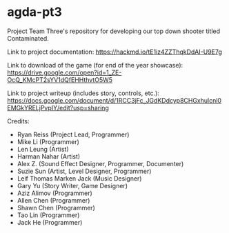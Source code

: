 # agda-pt3
Project Team Three's repository for developing our top down shooter titled Contaminated.

Link to project documentation:
https://hackmd.io/tE1iz4ZZThqkDdAI-U9E7g

Link to download of the game (for end of the year showcase):
https://drive.google.com/open?id=1_ZE-OcQ_KMcPT2sYV1dQfEHHthvtO5W5

Link to project writeup (includes story, controls, etc.):
https://docs.google.com/document/d/1RCC3jFc_JGdKDdcyp8CHGxhulcnl0EMGkYRELjPvpIY/edit?usp=sharing

Credits:
- Ryan Reiss (Project Lead, Programmer)
- Mike Li (Programmer)
- Len Leung (Artist)
- Harman Nahar (Artist)
- Alex Z. (Sound Effect Designer, Programmer, Documenter)
- Suzie Sun (Artist, Level Designer, Programmer)
- Leif Thomas Marken Jack (Music Designer)
- Gary Yu (Story Writer, Game Designer)
- Aziz Alimov (Programmer)
- Allen Chen (Programmer)
- Shawn Chen (Programmer)
- Tao Lin (Programmer)
- Jack He (Programmer)
